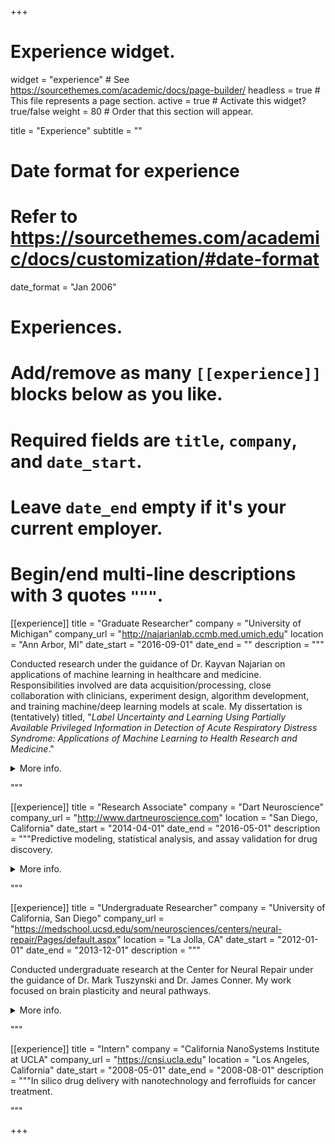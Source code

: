 +++
# Experience widget.
widget = "experience"  # See https://sourcethemes.com/academic/docs/page-builder/
headless = true  # This file represents a page section.
active = true  # Activate this widget? true/false
weight = 80  # Order that this section will appear.

title = "Experience"
subtitle = ""

# Date format for experience
#   Refer to https://sourcethemes.com/academic/docs/customization/#date-format
date_format = "Jan 2006"

# Experiences.
#   Add/remove as many `[[experience]]` blocks below as you like.
#   Required fields are `title`, `company`, and `date_start`.
#   Leave `date_end` empty if it's your current employer.
#   Begin/end multi-line descriptions with 3 quotes `"""`.

[[experience]]
  title = "Graduate Researcher"
  company = "University of Michigan"
  company_url = "http://najarianlab.ccmb.med.umich.edu"
  location = "Ann Arbor, MI"
  date_start = "2016-09-01"
  date_end = ""
  description = """
  
  Conducted research under the guidance of Dr. Kayvan Najarian on applications of machine learning in healthcare and medicine. Responsibilities involved are data acquisition/processing, close collaboration with clinicians, experiment design, algorithm development, and training machine/deep learning models at scale. My dissertation is (tentatively) titled, "*Label Uncertainty and Learning Using Partially Available Privileged Information in Detection of Acute Respiratory Distress Syndrome: Applications of Machine Learning to Health Research and Medicine*."

<details>

  <summary>More info.</summary>

  <br>

  Projets include:
  
  * Learning Using Privileged Information (LUPI) in reinforcement learning, XGBoost, and SVM to utilize knowledge/data accessible only during model training but not available during testing/deployment. Designed a retrospective-prospective study to validate, test, and deploy trained machine learning models on data from Michigan Medicine (with IRB approval).

  * Transfer learning w/ convolutional neural networks and deep residual networks for predictive modeling and detection of critical illness from chest x-rays and CT scans. Implemented and trained deep learning models with scalable architecture using TensorFlow and Keras. 

  * Feature engineering and development of novel feature extraction techniques (e.g. Directional Blur) to capture diffuse lung opacities as a mathematical concept for detection of acute respiratory distress syndrome.

  * Accounting for label uncertainty from ambiguity in medical diagnosis. Developed robust methods to incorporate diagnostic uncertainty into Support Vector Machines for clinical decision making. Developed and optimized algorithms as part of a multi-disciplinary collaboration between research engineers in our lab and physicians at Michigan Medicine. 

  * Lung segmentation on complex chest x-ray scans of hospitalized, critically ill patients with severe lung pathology (e.g. acute hypoxic respiratory failure, ARDS) at Michigan Medicine. Implemented and trained a U-Net based convolutional neural network for lung segmentation and developed a novel method for lung segmentation in conjunction with traditional image process techniques to achieve outstanding results.

  <br>

  Main courses include: 

  * Machine learning
  * Signal Processing and Machine Learning
  * Deep Learning in Bioinformatics
  * Applied Data Science
  * Mathematics of Biological Networks
  * Linear Algebra
  * Probability and Computing
  * Biostatistics

</details>

"""

[[experience]]
  title = "Research Associate"
  company = "Dart Neuroscience"
  company_url = "http://www.dartneuroscience.com"
  location = "San Diego, California"
  date_start = "2014-04-01"
  date_end = "2016-05-01"
  description = """Predictive modeling, statistical analysis, and assay validation for drug discovery.

<details>

  <summary>More info.</summary>

  <br>

  * Built data visualization dashboard with an interactive interface (Tableau) to improve high-throughput screening efficiency.
  * Deployed and maintained machine learning models for real-time analysis of EC50 from target dose response curves.

</details>

  """

[[experience]]
  title = "Undergraduate Researcher"
  company = "University of California, San Diego"
  company_url = "https://medschool.ucsd.edu/som/neurosciences/centers/neural-repair/Pages/default.aspx"
  location = "La Jolla, CA"
  date_start = "2012-01-01"
  date_end = "2013-12-01"
  description = """

  Conducted undergraduate research at the Center for Neural Repair under the guidance of Dr. Mark Tuszynski and Dr. James Conner. My work focused on brain plasticity and neural pathways. 

<details>

  <summary>More info.</summary>

  <br>

  Main courses include: 

  * Information Theory
  * Algorithms for Analysis of Neural Data
  * Biophysical Basis of Neuronal Computation
  * Neurodynamics
  * Computational Neurobiology
  * Waves & Optics
  * Multivariate Analysis
  * Probability Theory

</details>

"""

[[experience]]
  title = "Intern"
  company = "California NanoSystems Institute at UCLA"
  company_url = "https://cnsi.ucla.edu"
  location = "Los Angeles, California"
  date_start = "2008-05-01"
  date_end = "2008-08-01"
  description = """In silico drug delivery with nanotechnology and ferrofluids for cancer treatment.

"""

+++
